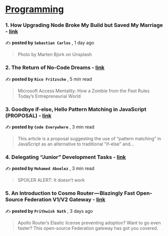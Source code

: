 
<h1><a href=https://medium.com/tag/programming/recommended target="_blank" rel="noopener noreferrer">Programming</a></h1>
<h3>1. How Upgrading Node Broke My Build but Saved My Marriage - <a href=https://medium.com/@sebastiancarlos/how-upgrading-node-broke-my-build-but-saved-my-marriage-998bd9743e7d?source=tag_recommended_feed---------0-84----------programming----------8524c930_bc9b_4287_955e_b4c3ebae9519------- target="_blank" rel="noopener noreferrer">link</a></h3>

✍️ **posted by `Sebastian Carlos`** <date> , 1 day ago</date>

<blockquote>Photo by Marten Bjork on Unsplash</blockquote>

<h3>2. The Return of No-Code Dreams - <a href=https://medium.com/gitconnected/the-return-of-no-code-dreams-12241ecf7978?source=tag_recommended_feed---------1-107----------programming----------8524c930_bc9b_4287_955e_b4c3ebae9519------- target="_blank" rel="noopener noreferrer">link</a></h3>

✍️ **posted by `Rico Fritzsche`** <date> , 5 min read</date>

<blockquote>Microsoft Access Mentality: How a Zombie from the Past Rules Today’s Entrepreneurial World</blockquote>

<h3>3. Goodbye if-else, Hello Pattern Matching in JavaScript (PROPOSAL) - <a href=https://medium.com/@codeeverywhere/goodbye-if-else-hello-pattern-matching-in-javascript-52bd46eda41f?source=tag_recommended_feed---------2-85----------programming----------8524c930_bc9b_4287_955e_b4c3ebae9519------- target="_blank" rel="noopener noreferrer">link</a></h3>

✍️ **posted by `Code Everywhere`** <date> , 3 min read</date>

<blockquote>This article is a proposal suggesting the use of “pattern matching” in JavaScript as an alternative to traditional “if-else” and…</blockquote>

<h3>4. Delegating “Junior” Development Tasks - <a href=https://medium.com/gitconnected/delegating-junior-development-tasks-8b3e3d8ce3b1?source=tag_recommended_feed---------3-84----------programming----------8524c930_bc9b_4287_955e_b4c3ebae9519------- target="_blank" rel="noopener noreferrer">link</a></h3>

✍️ **posted by `Mohamed Aboelez`** <date> , 3 min read</date>

<blockquote>SPOILER ALERT: It doesn’t work</blockquote>

<h3>5. An Introduction to Cosmo Router — Blazingly Fast Open-Source Federation V1/V2 Gateway - <a href=https://medium.com/javascript-in-plain-english/an-introduction-to-cosmo-router-blazingly-fast-open-source-federation-v1-v2-gateway-913c6f6f86f6?source=tag_recommended_feed---------4-107----------programming----------8524c930_bc9b_4287_955e_b4c3ebae9519------- target="_blank" rel="noopener noreferrer">link</a></h3>

✍️ **posted by `Prithwish Nath`** <date> , 3 days ago</date>

<blockquote>Apollo Router’s Elastic license preventing adoption? Want to go even faster? This open-source Federation gateway has got you covered.</blockquote>

